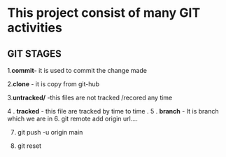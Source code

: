 # This project consist of many GIT activities 
## GIT STAGES

1.**commit**- it is used to commit the change made 

2.**clone** - it is copy from git-hub

3.**untracked/** -this files are not tracked /recored any time

4 . **tracked** - this file are tracked by time to time .
5 . **branch** - It is branch which we are in
6. git remote add origin url....

7. git push -u origin main 

8. git reset <filename> 
